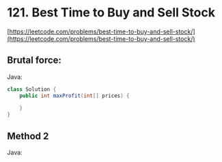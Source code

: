 # **121. Best Time to Buy and Sell Stock**

[https://leetcode.com/problems/best-time-to-buy-and-sell-stock/](https://leetcode.com/problems/best-time-to-buy-and-sell-stock/)

## Brutal force:

Java:

```java
class Solution {
    public int maxProfit(int[] prices) {
        
    }
}
```

## Method 2

Java:
